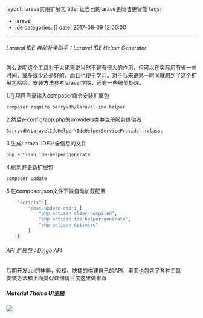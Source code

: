 layout: larave实用扩展包
title: 让自己的larave更简洁更智能
tags:
  - laravel
  - ide
categories: []
date: 2017-08-09 12:06:00
---
###### Laraval IDE 自动补全助手：Laravel IDE Helper Generator
怎么说呢这个工具对于大佬来说当然不是有很大的作用，但可以在实际用节省一些时间，或多或少还是好的，而且也便于学习。对于我来说第一时间就想到了这个扩展包哈哈。安装方法参考laravel学院，还有一些细节处理。
 <!-- more -->

1.在项目目录输入composer命令安装扩展包
``` bash
composer require barryvdh/laravel-ide-helper
```
2.然后在config/app.php的providers类中注册服务提供者
``` bash
Barryvdh\LaravelIdeHelper\IdeHelperServiceProvider::class,
```
3.生成Laraval IDE补全信息的文件
``` bash
php artisan ide-helper:generate
```
4.刷新并更新扩展包 
``` bash
composer update
```
5.在composer.json文件下做自动加载配置
``` bash
    "scripts":{
        "post-update-cmd": [
            "php artisan clear-compiled",
            "php artisan ide-helper:generate",
            "php artisan optimize"
        ]
    }
```
######  API 扩展包：Dingo API
后期开发api的神器，轻松、快捷的构建自己的API，里面也包含了各种工具<br>
安装方法和上面类似详细请百度这里做推荐



##### Material Theme UI主题

![](https://plugins.jetbrains.com/files/8006/screenshot_17526.png)

